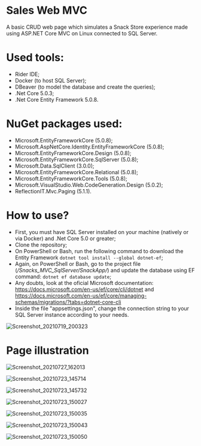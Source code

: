 # Sales Web MVC
A basic CRUD web page which simulates a Snack Store experience made using ASP.NET Core MVC on Linux connected to SQL Server.

# Used tools:
- Rider IDE;
- Docker (to host SQL Server);
- DBeaver (to model the database and create the queries);
- .Net Core 5.0.3;
- .Net Core Entity Framework 5.0.8.

# NuGet packages used:
- Microsoft.EntityFrameworkCore (5.0.8);
- Microsoft.AspNetCore.Identity.EntityFrameworkCore (5.0.8);
- Microsoft.EntityFrameworkCore.Design (5.0.8);
- Microsoft.EntityFrameworkCore.SqlServer (5.0.8);
- Microsoft.Data.SqlClient (3.0.0);
- Microsoft.EntityFrameworkCore.Relational (5.0.8);
- Microsoft.EntityFrameworkCore.Tools (5.0.8);
- Microsoft.VisualStudio.Web.CodeGeneration.Design (5.0.2);
- ReflectionIT.Mvc.Paging (5.1.1).

# How to use?
- First, you must have SQL Server installed on your machine (natively or via Docker) and .Net Core 5.0 or greater;
- Clone the repository;
- On PowerShell or Bash, run the following command to download the Entity Framework `dotnet tool install --global dotnet-ef`;
- Again, on PowerShell or Bash, go to the project file (*/Snacks_MVC_SqlServer/SnackApp/*) and update the database using EF command: `dotnet ef database update`;
- Any doubts, look at the oficial Microsoft documentation: https://docs.microsoft.com/en-us/ef/core/cli/dotnet and https://docs.microsoft.com/en-us/ef/core/managing-schemas/migrations/?tabs=dotnet-core-cli
- Inside the file "appsettings.json", change the connection string to your SQL Server instance according to your needs.

![Screenshot_20210719_200323](https://user-images.githubusercontent.com/73988556/126238586-0de79583-6c9b-46ac-9adf-b5af345b979e.png)

# Page illustration
![Screenshot_20210727_162013](https://user-images.githubusercontent.com/73988556/127214990-27811c94-e590-433f-b338-833144dc1ceb.png)

![Screenshot_20210723_145714](https://user-images.githubusercontent.com/73988556/126823026-b77d96ad-efda-4fc5-93ea-39ce7523a748.png)

![Screenshot_20210723_145732](https://user-images.githubusercontent.com/73988556/126823039-b6a470c8-7437-4c3d-a679-c59cff326666.png)

![Screenshot_20210723_150027](https://user-images.githubusercontent.com/73988556/126823065-accbfc5f-51ca-4911-9a8b-72484878686e.png)

![Screenshot_20210723_150035](https://user-images.githubusercontent.com/73988556/126823075-e587b2dd-f1c7-4382-b214-4ad118433b44.png)

![Screenshot_20210723_150043](https://user-images.githubusercontent.com/73988556/126823093-66a7fc8c-5eb7-4fb7-acab-9748aa93d0a1.png)

![Screenshot_20210723_150050](https://user-images.githubusercontent.com/73988556/126823099-7ebf1deb-f1c0-40cf-a5c3-4010695af430.png)
